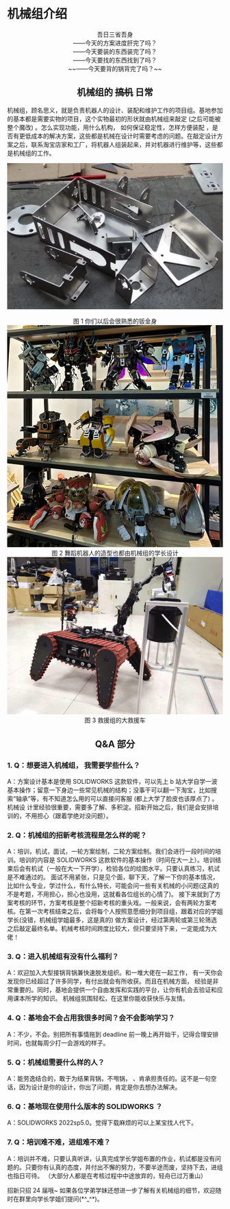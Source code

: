 # 机械组介绍

<center>吾日三省吾身</center>
<center>——今天的方案进度肝完了吗？</center>
<center>——今天要装的东西装完了吗？</center>
<center>——今天要找的东西找到了吗？</center>
<center>~~——今天要背的锅背完了吗？~~</center>

## <center> 机械组的 ~~搞机~~ 日常

机械组，顾名思义，就是负责机器人的设计、装配和维护工作的项目组。基地参加的基本都是需要实物的项目，这个实物最初的形状就由机械组来敲定 (之后可能被整个魔改) 。怎么实现功能，用什么机构， 如何保证稳定性，怎样方便装配 ，是否有更低成本的解决方案，这些都是机械在设计时需要考虑的问题。在敲定设计方案之后，联系淘宝店家和工厂，将机器人组装起来，并对机器进行维护等，这些都是机械组的工作。

![机械1](assets/机械1.png)<center>图 1 你们以后会很熟悉的钣金身</center>
![机械2](assets/机械2.jpg)<center>图 2 舞蹈机器人的造型也都由机械组的学长设计</center>
![机械3](assets/机械3.png)<center>图 3 救援组的大救援车</center>

## <center> Q&A 部分

### 1. Q：想要进入机械组， 我需要学些什么？

A：方案设计基本是使用 SOLIDWORKS 这款软件，可以先上 b 站大学自学一波基本操作；留意一下身边一些常见机械的结构；没事干可以翻一下淘宝，比如搜索“轴承”等，有不知道怎么用的可以直接问客服 (都上大学了脸皮也该厚点了) 。机械设 计里经验很重要，需要多了解、多积淀。招新开始之后，我们是会安排培训的，不用担心（跟着学绝对没问题）。

### 2. Q：机械组的招新考核流程是怎么样的呢？

A：培训，机试，面试，一轮方案绘制，二轮方案绘制。我们会进行一段时间的培训。培训的内容是 SOLIDWORKS 这款软件的基本操作（时间在大一上）。培训结束后会有机试（一般在大一下开学），检验各位的绘图水平。只要认真练习，机试是不难通过的。
面试不用紧张，只是见个面，聊下天，了解一下你的基本情况，比如什么专业，学过什么，有什么特长，可能会问一些有关机械的小问题(这真的不是考题，不用担心，担心也没用，这就看各位组长的心情了)。
接下来就到了方案考核的环节，方案考核是整个招新考核的重头戏。一般来说，会有两轮方案考核。在第一次考核结束之后，会将每个人按照意愿细分到项目组，跟着对应的学姐学长(没错，机械组学姐最多，这是真的) 做方案设计，经过第两轮或第三轮筛选之后敲定最终名单。机械考核时间跨度比较大，但只要坚持下来，一定能成为大佬！

### 3. Q：进入机械组有没有什么福利？

A：欢迎加入大型接锅背锅兼快速脱发组织。和一堆大佬在一起工作， 有一天你会发现你已经超过了许多同学，有付出就会有所收获。而且在机械方面， 经验是非常重要的。同时，基地会提供一个自由发挥和实践的平台，让你有机会去验证和应用课本所学的知识。 机械组氛围轻松，在这里你能收获快乐与友情。

### 4. Q：基地会不会占用我很多时间？会不会影响学习？

A：不少，不会。别把所有事情拖到 deadline 前一晚上再开始干，记得合理安排时间，也就每周少打一会游戏的样子。

### 5. Q：机械组需要什么样的人？

A：能劳逸结合的，敢于为结果背锅，不甩锅， 、肯承担责任的。这不是一句空话，因为设计是你的设计，你出了问题，肯定是你去想办法解决。

### 6. Q：基地现在使用什么版本的 SOLIDWORKS ？

A：SOLIDWORKS 2022sp5.0。觉得下载麻烦的可以上某宝找人代下。

### 7. Q：培训难不难，进组难不难？

A：培训并不难，只要认真听讲，认真完成学长学姐布置的作业，机试都是没有问题的。只要你有认真的态度，并付出不懈的努力，不要半途而废，坚持下去，进组也指日可待。
（大部分人都是在考核过程中中途放弃的，轻舟已过万重山）

招新只招 24 届哦~
如果各位学弟学妹还想进一步了解有关机械组的细节，欢迎随时在群里向学长学姐们提问(\*\^\_\^\*)。
